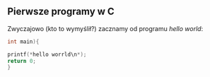 ## Pierwsze programy w C

Zwyczajowo (kto to wymyślił?) zacznamy od programu
*hello world*:

```c
int main){

printf(*hello worrld\n*);
return 0;
}
